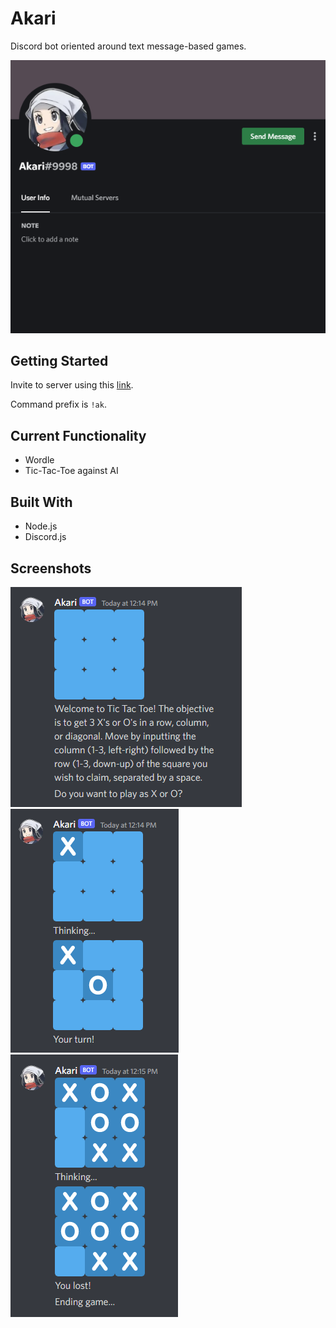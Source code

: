 # Akari
Discord bot oriented around text message-based games.

![](screenshots/profile.png)

## Getting Started
Invite to server using this [link](https://discord.com/api/oauth2/authorize?client_id=958560951869800459&permissions=0&scope=bot%20applications.commands).

Command prefix is `!ak`.

## Current Functionality
- Wordle
- Tic-Tac-Toe against AI

## Built With
- Node.js
- Discord.js

## Screenshots
![](screenshots/starting.png)\
![](screenshots/playing.png)\
![](screenshots/game_over.png)